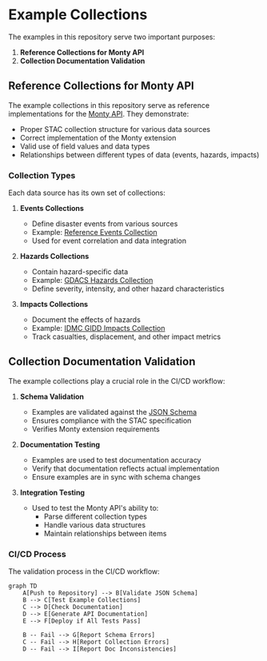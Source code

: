 # Example Collections

The examples in this repository serve two important purposes:

1. **Reference Collections for Monty API**
2. **Collection Documentation Validation**

## Reference Collections for Monty API

The example collections in this repository serve as reference implementations for the [Monty API](https://github.com/IFRCGo/monty-eoapi). They demonstrate:

- Proper STAC collection structure for various data sources
- Correct implementation of the Monty extension
- Valid use of field values and data types
- Relationships between different types of data (events, hazards, impacts)

### Collection Types

Each data source has its own set of collections:

1. **Events Collections**
    - Define disaster events from various sources
    - Example: [Reference Events Collection](https://github.com/IFRCGo/monty-stac-extension/tree/main/examples/reference-events/reference-events.json)
    - Used for event correlation and data integration

2. **Hazards Collections**
    - Contain hazard-specific data
    - Example: [GDACS Hazards Collection](https://github.com/IFRCGo/monty-stac-extension/tree/main/examples/gdacs-hazards/gdacs-hazards.json)
    - Define severity, intensity, and other hazard characteristics

3. **Impacts Collections**
    - Document the effects of hazards
    - Example: [IDMC GIDD Impacts Collection](https://github.com/IFRCGo/monty-stac-extension/tree/main/examples/idmc-gidd-impacts/idmc-gidd-impacts.json)
    - Track casualties, displacement, and other impact metrics

## Collection Documentation Validation

The example collections play a crucial role in the CI/CD workflow:

1. **Schema Validation**
    - Examples are validated against the [JSON Schema](https://github.com/IFRCGo/monty-stac-extension/tree/main/json-schema/schema.json)
    - Ensures compliance with the STAC specification
    - Verifies Monty extension requirements

2. **Documentation Testing**
    - Examples are used to test documentation accuracy
    - Verify that documentation reflects actual implementation
    - Ensure examples are in sync with schema changes

3. **Integration Testing**
    - Used to test the Monty API's ability to:
        - Parse different collection types
        - Handle various data structures
        - Maintain relationships between items

### CI/CD Process

The validation process in the CI/CD workflow:

```mermaid
graph TD
    A[Push to Repository] --> B[Validate JSON Schema]
    B --> C[Test Example Collections]
    C --> D[Check Documentation]
    D --> E[Generate API Documentation]
    E --> F[Deploy if All Tests Pass]
    
    B -- Fail --> G[Report Schema Errors]
    C -- Fail --> H[Report Collection Errors]
    D -- Fail --> I[Report Doc Inconsistencies]
```
